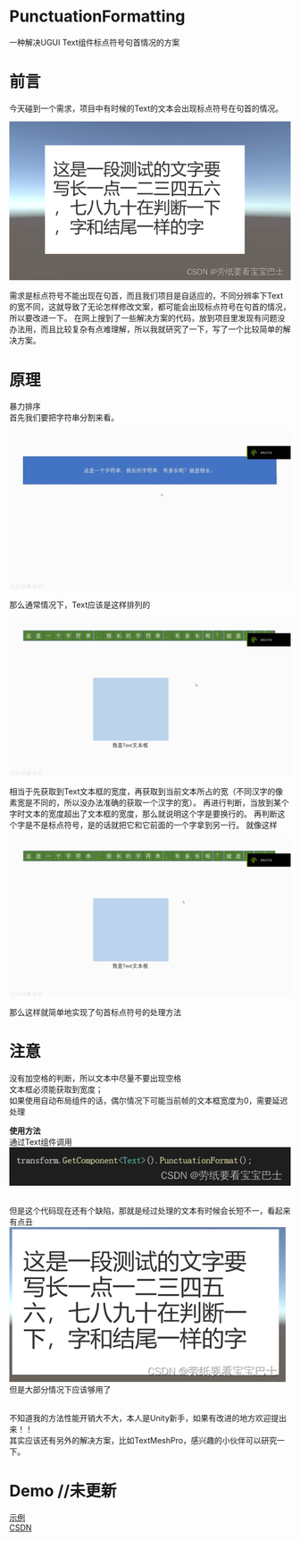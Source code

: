 # PunctuationFormatting
一种解决UGUI Text组件标点符号句首情况的方案
# 前言
今天碰到一个需求，项目中有时候的Text的文本会出现标点符号在句首的情况。<br/>

![image](images/1.png)<br/>

需求是标点符号不能出现在句首，而且我们项目是自适应的，不同分辨率下Text的宽不同，这就导致了无论怎样修改文案，都可能会出现标点符号在句首的情况，所以要改进一下。
在网上搜到了一些解决方案的代码，放到项目里发现有问题没办法用，而且比较复杂有点难理解，所以我就研究了一下，写了一个比较简单的解决方案。

# 原理

暴力排序<br/>
首先我们要把字符串分割来看。<br/>

![image](https://github.com/dpfor1024/PunctuationFormatting/blob/main/images/3.gif)

那么通常情况下，Text应该是这样排列的<br/>

![image](https://github.com/dpfor1024/PunctuationFormatting/blob/main/images/1.gif)

相当于先获取到Text文本框的宽度，再获取到当前文本所占的宽（不同汉字的像素宽是不同的，所以没办法准确的获取一个汉字的宽）。
再进行判断，当放到某个字时文本的宽度超出了文本框的宽度，那么就说明这个字是要换行的。
再判断这个字是不是标点符号，是的话就把它和它前面的一个字拿到另一行。
就像这样<br/>

![image](https://github.com/dpfor1024/PunctuationFormatting/blob/main/images/2.gif)<br/>

那么这样就简单地实现了句首标点符号的处理方法<br/>

# 注意

没有加空格的判断，所以文本中尽量不要出现空格<br/>
文本框必须能获取到宽度；<br/>
如果使用自动布局组件的话，偶尔情况下可能当前帧的文本框宽度为0，需要延迟处理<br/>




**使用方法**<br/>
通过Text组件调用<br/>
![image](images/5.png)<br/><br/>

但是这个代码现在还有个缺陷，那就是经过处理的文本有时候会长短不一，看起来有点丑<br/>
![image](images/6.png)<br/>
但是大部分情况下应该够用了<br/><br/>

不知道我的方法性能开销大不大，本人是Unity新手，如果有改进的地方欢迎提出来！！<br/>
其实应该还有另外的解决方案，比如TextMeshPro，感兴趣的小伙伴可以研究一下。<br/>

# Demo //未更新

[示例](https://github.com/dpfor1024/PunctuationFormatting/blob/main/demo.unitypackage) <br/>
[CSDN](https://blog.csdn.net/qq_49152649/article/details/129605224)
